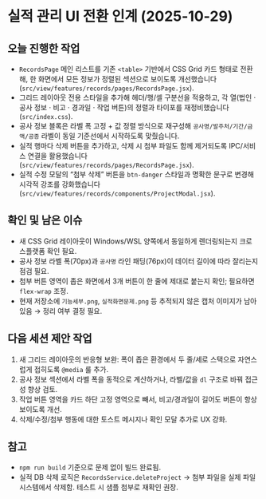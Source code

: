 # 실적 관리 UI 전환 인계 (2025-10-29)

## 오늘 진행한 작업
- `RecordsPage` 메인 리스트를 기존 `<table>` 기반에서 CSS Grid 카드 형태로 전환해, 한 화면에서 모든 정보가 정렬된 섹션으로 보이도록 개선했습니다 (`src/view/features/records/pages/RecordsPage.jsx`).
- 그리드 레이아웃 전용 스타일을 추가해 헤더/행/셀 구분선을 적용하고, 각 열(법인 · 공사 정보 · 비고 · 경과일 · 작업 버튼)의 정렬과 타이포를 재정비했습니다 (`src/index.css`).
- 공사 정보 블록은 라벨 폭 고정 + 값 정렬 방식으로 재구성해 `공사명/발주처/기간/금액/공종` 라벨이 동일 기준선에서 시작하도록 맞췄습니다.
- 실적 행마다 삭제 버튼을 추가하고, 삭제 시 첨부 파일도 함께 제거되도록 IPC/서비스 연결을 활용했습니다 (`src/view/features/records/pages/RecordsPage.jsx`).
- 실적 수정 모달의 “첨부 삭제” 버튼을 `btn-danger` 스타일과 명확한 문구로 변경해 시각적 강조를 강화했습니다 (`src/view/features/records/components/ProjectModal.jsx`).

## 확인 및 남은 이슈
- 새 CSS Grid 레이아웃이 Windows/WSL 양쪽에서 동일하게 렌더링되는지 크로스플랫폼 확인 필요.
- 공사 정보 라벨 폭(70px)과 `공사명` 라인 패딩(76px)이 데이터 길이에 따라 잘리는지 점검 필요.
- 첨부 버튼 영역이 좁은 화면에서 3개 버튼이 한 줄에 제대로 붙는지 확인; 필요하면 `flex-wrap` 조정.
- 현재 저장소에 `기능세부.png`, `실적화면문제.png` 등 추적되지 않은 캡처 이미지가 남아 있음 → 정리 여부 결정 필요.

## 다음 세션 제안 작업
1. 새 그리드 레이아웃의 반응형 보완: 폭이 좁은 환경에서 두 줄/세로 스택으로 자연스럽게 접히도록 `@media` 룰 추가.
2. 공사 정보 섹션에서 라벨 폭을 동적으로 계산하거나, 라벨/값을 `dl` 구조로 바꿔 접근성 향상 검토.
3. 작업 버튼 영역을 카드 하단 고정 영역으로 빼서, 비고/경과일이 길어도 버튼이 항상 보이도록 개선.
4. 삭제/수정/첨부 행동에 대한 토스트 메시지나 확인 모달 추가로 UX 강화.

## 참고
- `npm run build` 기준으로 문제 없이 빌드 완료됨.
- 실적 DB 삭제 로직은 `RecordsService.deleteProject` → 첨부 파일을 실제 파일 시스템에서 삭제함. 테스트 시 샘플 첨부로 재확인 권장.
